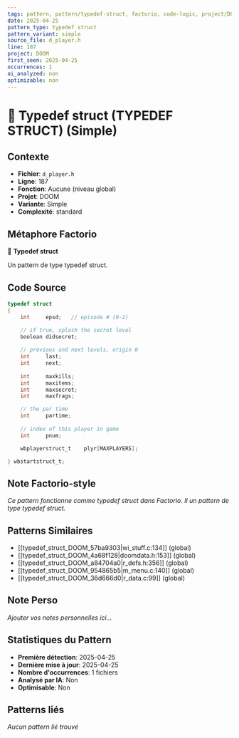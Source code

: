 ```yaml
---
tags: pattern, pattern/typedef-struct, factorio, code-logic, project/DOOM, pattern/variant/simple
date: 2025-04-25
pattern_type: typedef struct
pattern_variant: simple
source_file: d_player.h
line: 187
project: DOOM
first_seen: 2025-04-25
occurrences: 1
ai_analyzed: non
optimizable: non
---
```


# 🔧 Typedef struct (TYPEDEF STRUCT) (Simple)

## Contexte
- **Fichier**: `d_player.h`
- **Ligne**: 187
- **Fonction**: Aucune (niveau global)
- **Projet**: DOOM
- **Variante**: Simple
- **Complexité**: standard

## Métaphore Factorio
🔧 **Typedef struct**

Un pattern de type typedef struct.

## Code Source
```c
typedef struct
{
    int		epsd;	// episode # (0-2)

    // if true, splash the secret level
    boolean	didsecret;
    
    // previous and next levels, origin 0
    int		last;
    int		next;	
    
    int		maxkills;
    int		maxitems;
    int		maxsecret;
    int		maxfrags;

    // the par time
    int		partime;
    
    // index of this player in game
    int		pnum;	

    wbplayerstruct_t	plyr[MAXPLAYERS];

} wbstartstruct_t;
```

## Note Factorio-style
*Ce pattern fonctionne comme typedef struct dans Factorio. Il un pattern de type typedef struct.*

## Patterns Similaires
- [[typedef_struct_DOOM_57ba9303|wi_stuff.c:134]] (global)
- [[typedef_struct_DOOM_4a68f128|doomdata.h:153]] (global)
- [[typedef_struct_DOOM_a84704a0|r_defs.h:356]] (global)
- [[typedef_struct_DOOM_954865b5|m_menu.c:140]] (global)
- [[typedef_struct_DOOM_36d666d0|r_data.c:99]] (global)

## Note Perso
*Ajouter vos notes personnelles ici...*

## Statistiques du Pattern
- **Première détection**: 2025-04-25
- **Dernière mise à jour**: 2025-04-25
- **Nombre d'occurrences**: 1 fichiers
- **Analysé par IA**: Non
- **Optimisable**: Non

## Patterns liés
*Aucun pattern lié trouvé*
